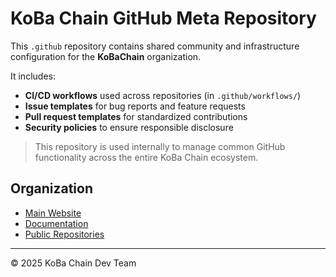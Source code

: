 # KoBa Chain GitHub Meta Repository

This `.github` repository contains shared community and infrastructure configuration for the **KoBaChain** organization.

It includes:

- **CI/CD workflows** used across repositories (in `.github/workflows/`)
- **Issue templates** for bug reports and feature requests
- **Pull request templates** for standardized contributions
- **Security policies** to ensure responsible disclosure

> This repository is used internally to manage common GitHub functionality across the entire KoBa Chain ecosystem.

## Organization

- [Main Website](https://kobachain.com)
- [Documentation](https://github.com/KoBaChain/KoBaChain/tree/main/docs)
- [Public Repositories](https://github.com/KoBaChain)

---

© 2025 KoBa Chain Dev Team
